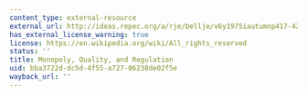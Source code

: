 ```yaml
---
content_type: external-resource
external_url: http://ideas.repec.org/a/rje/bellje/v6y1975iautumnp417-429.html
has_external_license_warning: true
license: https://en.wikipedia.org/wiki/All_rights_reserved
status: ''
title: Monopoly, Quality, and Regulation
uid: bba3722d-dc5d-4f55-a727-06238de02f5e
wayback_url: ''
---
```

